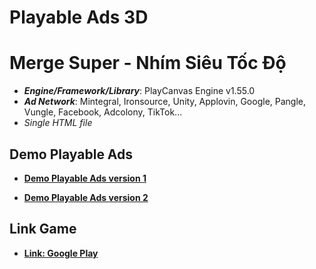 # Playable Ads 3D

# Merge Super - Nhím Siêu Tốc Độ

- **_Engine/Framework/Library_**: PlayCanvas Engine v1.55.0
- **_Ad Network_**: Mintegral, Ironsource, Unity, Applovin, Google, Pangle, Vungle, Facebook, Adcolony, TikTok...
- _Single HTML file_

## Demo Playable Ads

- [**Demo Playable Ads version 1**](https://kidcry0x.github.io/Playable-Ads_Merge-Super/version1/MS-01.html)

- [**Demo Playable Ads version 2**](https://kidcry0x.github.io/Playable-Ads_Merge-Super/version2/MS-02.html)

## Link Game

- [**Link: Google Play**](https://play.google.com/store/apps/details?id=com.atsoft.merge.master.strongest)
<!-- - [**Link: App Store**](https://apps.apple.com/app/id1619537659) -->

